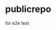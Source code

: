 # publicrepo
for e2e test














































































































































































































































































































































































































































































































































































































































































































































































































































































































































































































































































































































































































































































































































































































































































































































































































































































































































































































































































































































































































































































































































































































































































































































































































































































































































































































































































































































































































































































































































































































































































































































